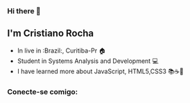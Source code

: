 ### Hi there 👋

## I'm Cristiano Rocha
- In live in :Brazil:,  Curitiba-Pr :house:
- Student in Systems Analysis and Development :computer: 
- I have learned more about JavaScript, HTML5,CSS3 :books::coffee::rocket:

### Conecte-se comigo:

<!--
**rocha-cristiano/rocha-cristiano** is a ✨ _special_ ✨ repository because its `README.md` (this file) appears on your GitHub profile.

Here are some ideas to get you started:

- 🔭 I’m currently working on ...
- 🌱 I’m currently learning ...
- 👯 I’m looking to collaborate on ...
- 🤔 I’m looking for help with ...
- 💬 Ask me about ...
- 📫 How to reach me: ...
- 😄 Pronouns: ...
- ⚡ Fun fact: ...
-->
